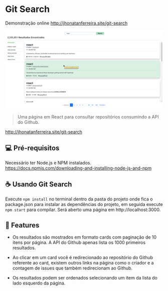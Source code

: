 # Git Search

Demonstração online http://jhonatanferreira.site/git-search

<kbd>
  <img src="https://raw.githubusercontent.com/jhonatanAlanFerreira/git-search/master/screenshots/screenshot1.png" alt="Screen Shot">
  <br>
</kbd>

> Uma página em React para consultar repositórios consumindo a API do Github.

http://jhonatanferreira.site/git-search

## 💻 Pré-requisitos

Necessário ter Node.js e NPM instalados.
<br>https://docs.npmjs.com/downloading-and-installing-node-js-and-npm

## ☕ Usando Git Search
Execute `npm install` no terminal dentro da pasta do projeto onde fica o package.json para instalar as dependências do projeto, em seguida execute `npm start` para compilar. Será aberto uma página em http://localhost:3000.

## 🌟 Features 

* Os resultados são mostrados em formato cards com paginação de 10 itens por página. A API do Github apenas lista os 1000 primeiros resultados.

* Ao clicar em um card você é redirecionado ao repositório do Github referente ao card, existem outros links na página como o criador e a contagem de issues que também redirecionam ao Github.

* Os resultados podem ser ordenados selecionando um item da lista do lado esquerdo da página.
